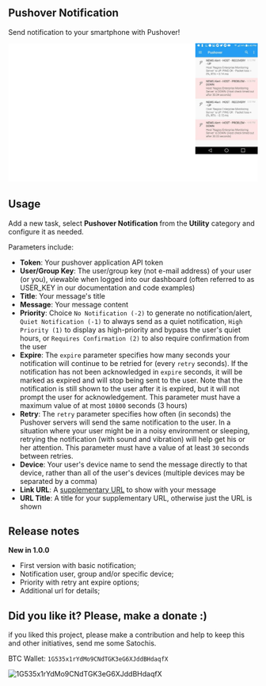 ## Pushover Notification

Send notification to your smartphone with Pushover!

![Details](images/readme-details.png)

## Usage
Add a new task, select **Pushover Notification** from the **Utility** category and configure it as needed.

Parameters include:

- **Token**: Your pushover application API token
- **User/Group Key**: The user/group key (not e-mail address) of your user (or you), viewable when logged into our dashboard (often referred to as USER_KEY in our documentation and code examples)
- **Title**: Your message's title
- **Message**: Your message content
- **Priority**: Choice `No Notification (-2)` to generate no notification/alert, `Quiet Notification (-1)` to always send as a quiet notification, `High Priority (1)` to display as high-priority and bypass the user's quiet hours, or `Requires Confirmation (2)` to also require confirmation from the user
- **Expire**: The `expire` parameter specifies how many seconds your notification will continue to be retried for (every `retry` seconds). If the notification has not been acknowledged in `expire` seconds, it will be marked as expired and will stop being sent to the user. Note that the notification is still shown to the user after it is expired, but it will not prompt the user for acknowledgement. This parameter must have a maximum value of at most `10800` seconds (3 hours)
- **Retry**: The `retry` parameter specifies how often (in seconds) the Pushover servers will send the same notification to the user. In a situation where your user might be in a noisy environment or sleeping, retrying the notification (with sound and vibration) will help get his or her attention. This parameter must have a value of at least `30` seconds between retries.
- **Device**: Your user's device name to send the message directly to that device, rather than all of the user's devices (multiple devices may be separated by a comma)
- **Link URL**: A [supplementary URL](https://pushover.net/api#urls) to show with your message
- **URL Title**: A title for your supplementary URL, otherwise just the URL is shown

## Release notes

**New in 1.0.0**
- First version with basic notification;
- Notification user, group and/or specific device;
- Priority with retry ant expire options;
- Additional url for details;

## Did you like it? Please, make a donate :)

if you liked this project, please make a contribution and help to keep this and other initiatives, send me some Satochis.

BTC Wallet: `1G535x1rYdMo9CNdTGK3eG6XJddBHdaqfX`

![1G535x1rYdMo9CNdTGK3eG6XJddBHdaqfX](https://i.imgur.com/mN7ueoE.png)
